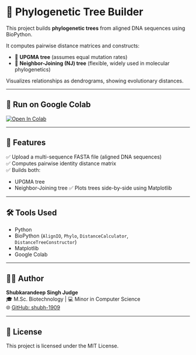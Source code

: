 # 🌳 Phylogenetic Tree Builder

This project builds **phylogenetic trees** from aligned DNA sequences using BioPython.

It computes pairwise distance matrices and constructs:
- 🌿 **UPGMA tree** (assumes equal mutation rates)
- 🌳 **Neighbor-Joining (NJ) tree** (flexible, widely used in molecular phylogenetics)

Visualizes relationships as dendrograms, showing evolutionary distances.

---

## 🚀 Run on Google Colab

[![Open In Colab](https://colab.research.google.com/assets/colab-badge.svg)](https://colab.research.google.com/github/shubh-1909/phylogenetic-tree-builder/blob/main/Phylogenetic_Tree_Builder.ipynb)

---

## 🔬 Features

✅ Upload a multi-sequence FASTA file (aligned DNA sequences)  
✅ Computes pairwise identity distance matrix  
✅ Builds both:
- UPGMA tree
- Neighbor-Joining tree
✅ Plots trees side-by-side using Matplotlib

---

## 🛠 Tools Used

- Python
- BioPython (`AlignIO`, `Phylo`, `DistanceCalculator`, `DistanceTreeConstructor`)
- Matplotlib
- Google Colab

---

## 👨‍💻 Author

**Shubkarandeep Singh Judge**  
🎓 M.Sc. Biotechnology | 💻 Minor in Computer Science  
🌐 [GitHub: shubh-1909](https://github.com/shubh-1909)

---

## 📜 License

This project is licensed under the MIT License.
